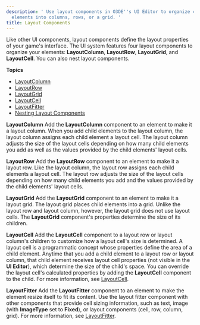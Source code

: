 ```yaml
---
description: ' Use layout components in O3DE''s UI Editor to organize child
  elements into columns, rows, or a grid. '
title: Layout Components
---
```


Like other UI components, layout components define the layout properties of your game's interface. The UI system features four layout components to organize your elements: **LayoutColumn**, **LayoutRow**, **LayoutGrid**, and **LayoutCell**. You can also nest layout components.

**Topics**
+ [LayoutColumn](/docs/user-guide/interactivity/user-interface/editor/components-layout-column.md)
+ [LayoutRow](/docs/user-guide/interactivity/user-interface/editor/components-layout-row.md)
+ [LayoutGrid](/docs/user-guide/interactivity/user-interface/editor/components-layout-grid.md)
+ [LayoutCell](/docs/user-guide/interactivity/user-interface/editor/components-layout-cell.md)
+ [LayoutFitter](/docs/user-guide/interactivity/user-interface/editor/components-layout-fitter.md)
+ [Nesting Layout Components](/docs/user-guide/interactivity/user-interface/editor/components-layout-nesting.md)

**LayoutColumn**
Add the **LayoutColumn** component to an element to make it a layout column. When you add child elements to the layout column, the layout column assigns each child element a layout cell. The layout column adjusts the size of the layout cells depending on how many child elements you add as well as the values provided by the child elements' layout cells.

**LayoutRow**
Add the **LayoutRow** component to an element to make it a layout row. Like the layout column, the layout row assigns each child elements a layout cell. The layout row adjusts the size of the layout cells depending on how many child elements you add and the values provided by the child elements' layout cells.

**LayoutGrid**
Add the **LayoutGrid** component to an element to make it a layout grid. The layout grid places child elements into a grid. Unlike the layout row and layout column, however, the layout grid does not use layout cells. The **LayoutGrid** component's properties determine the size of its children.

**LayoutCell**
Add the **LayoutCell** component to a layout row or layout column's children to customize how a layout cell's size is determined. A layout cell is a programmatic concept whose properties define the area of a child element. Anytime that you add a child element to a layout row or layout column, that child element receives layout cell properties (not visible in the **UI Editor**), which determine the size of the child's space. You can override the layout cell's calculated properties by adding the **LayoutCell** component to the child. For more information, see [LayoutCell](/docs/user-guide/interactivity/user-interface/editor/components-layout-cell.md).

**LayoutFitter**
Add the **LayoutFitter** component to an element to make the element resize itself to fit its content. Use the layout fitter component with other components that provide cell sizing information, such as text, image (with **ImageType** set to **Fixed**), or layout components (cell, row, column, grid). For more information, see [LayoutFitter](/docs/user-guide/interactivity/user-interface/editor/components-layout-fitter.md).
